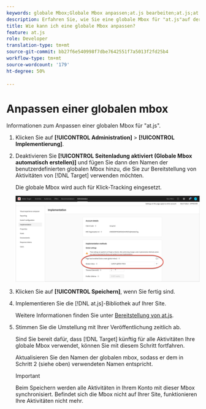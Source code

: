 ```yaml
---
keywords: globale Mbox;Globale Mbox anpassen;at.js bearbeiten;at.js;at.js implementieren
description: Erfahren Sie, wie Sie eine globale Mbox für "at.js"auf der Seite "Administration-Implementierung"in Adobe Target anpassen.
title: Wie kann ich eine globale Mbox anpassen?
feature: at.js
role: Developer
translation-type: tm+mt
source-git-commit: bb27f6e540998f7dbe7642551f7a5013f2fd25b4
workflow-type: tm+mt
source-wordcount: '179'
ht-degree: 50%

---
```



# Anpassen einer globalen mbox

Informationen zum Anpassen einer globalen Mbox für &quot;at.js&quot;.

1. Klicken Sie auf **[!UICONTROL Administration]** > **[!UICONTROL Implementierung]**.

1. Deaktivieren Sie **[!UICONTROL Seitenladung aktiviert (Globale Mbox automatisch erstellen)]** und fügen Sie dann den Namen der benutzerdefinierten globalen Mbox hinzu, die Sie zur Bereitstellung von Aktivitäten von [!DNL Target] verwenden möchten.

   Die globale Mbox wird auch für Klick-Tracking eingesetzt.

   ![custom-global-mbox](/help/c-implementing-target/c-implementing-target-for-client-side-web/t-mbox-download/c-understanding-global-mbox/assets/custom-global-mbox.png)

1. Klicken Sie auf **[!UICONTROL Speichern]**, wenn Sie fertig sind.

1. Implementieren Sie die [!DNL at.js]-Bibliothek auf Ihrer Site.

   Weitere Informationen finden Sie unter [Bereitstellung von at.js](/help/c-implementing-target/c-implementing-target-for-client-side-web/how-to-deployatjs/how-to-deployatjs.md).

1. Stimmen Sie die Umstellung mit Ihrer Veröffentlichung zeitlich ab.

   Sind Sie bereit dafür, dass [!DNL Target] künftig für alle Aktivitäten Ihre globale Mbox verwendet, können Sie mit diesem Schritt fortfahren.

   Aktualisieren Sie den Namen der globalen mbox, sodass er dem in Schritt 2 (siehe oben) verwendeten Namen entspricht.

   >[!IMPORTANT]
   >
   >Beim Speichern werden alle Aktivitäten in Ihrem Konto mit dieser Mbox synchronisiert. Befindet sich die Mbox nicht auf Ihrer Site, funktionieren Ihre Aktivitäten nicht mehr.

